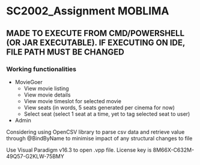 # SC2002_Assignment MOBLIMA

## MADE TO EXECUTE FROM CMD/POWERSHELL (OR JAR EXECUTABLE). IF EXECUTING ON IDE, FILE PATH MUST BE CHANGED

### Working functionalities
- MovieGoer
  - View movie listing
  - View movie details
  - View movie timeslot for selected movie
  - View seats (in words, 5 seats generated per cinema for now)
  - Select seat (select 1 seat at a time, yet to tag selected seat to user)
- Admin

Considering using OpenCSV library to parse csv data and retrieve value through @BindByName to minimise impact of any structural changes to file

Use Visual Paradigm v16.3 to open .vpp file. License key is 8M66X-C632M-49Q57-G2KLW-75BMY



